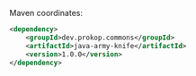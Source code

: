 Maven coordinates:

```xml
<dependency>
    <groupId>dev.prokop.commons</groupId>
    <artifactId>java-army-knife</artifactId>
    <version>1.0.0</version>
</dependency>
```
